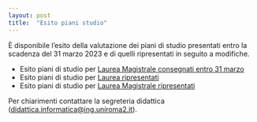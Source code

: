 ```yaml
---
layout: post
title:  "Esito piani studio"
---
```


È disponibile l’esito della valutazione dei piani di studio presentati entro la scadenza del 31 marzo 2023 e di quelli ripresentati in seguito a modifiche.

- Esito piani di studio per [Laurea Magistrale consegnati entro 31 marzo](/media/PDS_magistrale_2022-2023_entro_31_marzo.pdf)
- Esito piani di studio per [Laurea ripresentati](http://inginformatica.uniroma2.it/media/PDS_triennale_31gennaio_corretti.pdf)
- Esito piani di studio per [Laurea Magistrale ripresentati](http://inginformatica.uniroma2.it/media/PDS_magistrale_31gennaio_corretti.pdf)


Per chiarimenti contattare la segreteria didattica ([didattica.informatica@ing.uniroma2.it](mailto:didattica.informatica@ing.uniroma2.it)).

